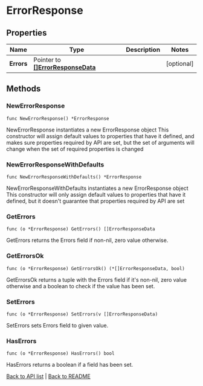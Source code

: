 # ErrorResponse

## Properties

Name | Type | Description | Notes
------------ | ------------- | ------------- | -------------
**Errors** | Pointer to [**[]ErrorResponseData**](ErrorResponseData.md) |  | [optional] 

## Methods

### NewErrorResponse

`func NewErrorResponse() *ErrorResponse`

NewErrorResponse instantiates a new ErrorResponse object
This constructor will assign default values to properties that have it defined,
and makes sure properties required by API are set, but the set of arguments
will change when the set of required properties is changed

### NewErrorResponseWithDefaults

`func NewErrorResponseWithDefaults() *ErrorResponse`

NewErrorResponseWithDefaults instantiates a new ErrorResponse object
This constructor will only assign default values to properties that have it defined,
but it doesn't guarantee that properties required by API are set

### GetErrors

`func (o *ErrorResponse) GetErrors() []ErrorResponseData`

GetErrors returns the Errors field if non-nil, zero value otherwise.

### GetErrorsOk

`func (o *ErrorResponse) GetErrorsOk() (*[]ErrorResponseData, bool)`

GetErrorsOk returns a tuple with the Errors field if it's non-nil, zero value otherwise
and a boolean to check if the value has been set.

### SetErrors

`func (o *ErrorResponse) SetErrors(v []ErrorResponseData)`

SetErrors sets Errors field to given value.

### HasErrors

`func (o *ErrorResponse) HasErrors() bool`

HasErrors returns a boolean if a field has been set.


[Back to API list](../README.md#documentation-for-api-endpoints) | [Back to README](../README.md)
